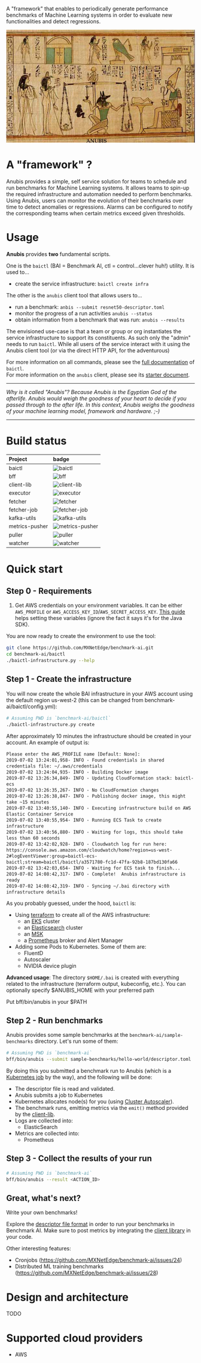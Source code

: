 A "framework" that enables to periodically generate performance benchmarks of Machine Learning systems in order to evaluate new functionalities and detect regressions.

![how_good_is_uour_ml](docs/images/anubis.scales.jpg "Anubis")

# A "framework" ?

Anubis provides a simple, self service solution for teams to schedule and run benchmarks for Machine Learning systems.
It allows teams to spin-up the required infrastructure and automation needed to perform benchmarks. Using Anubis,
users can monitor the evolution of their benchmarks over time to detect anomalies or regressions. Alarms can be
configured to notify the corresponding teams when certain metrics exceed given thresholds.

# Usage

<b>Anubis</b> provides <b>two</b> fundamental scripts.

One is the `baictl` (BAI = Benchmark AI, ctl = control...clever huh!) utility.
It is used to...

- create the service infrastructure: `baictl create infra`

The other is the `anubis` client tool that allows users to...

- run a benchmark: `anbis --submit resnet50-descriptor.toml`
- monitor the progress of a run activities `anubis --status`
- obtain information from a benchmark that was run: `anubis --results`

The envisioned use-case is that a team or group or org instantiates the service infrastructure to support its constituents.  As such only the "admin" needs to run `baictl`.  While all users of the service interact with it using the Anubis client tool (or via the direct HTTP API, for the adventurous)

For more information on all commands, please see the [full documentation]() of `baictl`.<br>
For more information on the `anubis` client, please see its [starter document](bff/doc/anubis-client.md).

<hr>
<i>
Why is it called "Anubis"? Because Anubis is the Egyptian God of the
afterlife. Anubis would weigh the goodness of your heart to decide if
you passed through to the after life. In this context, Anubis weighs
the goodness of your machine learning model, framework and
hardware. ;-)
</i>
<hr>

# Build status

| Project        | badge                                                                                                                                                                                                                                                                                                                     |
| :------------- | :------------------------------------------------------------------------------------------------------------------------------------------------------------------------------------------------------------------------------------------------------------------------------------------------------------------------ |
| baictl         | ![baictl](https://codebuild.us-east-1.amazonaws.com/badges?uuid=eyJlbmNyeXB0ZWREYXRhIjoiVS8vVlRqQ1RPT1EwTnNqZ0xtT20wZGNnaGNMUTI0Q25Sd0ltcFI5ZklaVm5IbWhQMnFtZHNLaGVpQXdwYmdrTld6cGlQMU9RSERTL01lSytiUmI3Nk9RPSIsIml2UGFyYW1ldGVyU3BlYyI6Im03RHZBdzBmZ1FHaEJDZTAiLCJtYXRlcmlhbFNldFNlcmlhbCI6MX0%3D&branch=master)         |
| bff            | ![bff](https://codebuild.us-east-1.amazonaws.com/badges?uuid=eyJlbmNyeXB0ZWREYXRhIjoiSmRSWlVRZ1FxRHJLQWdrTkI2NUpmeXljMTVob2pUV0YyaHh6b0duQVdHaE5RZStxc2pXTnJlQkE5eDdxM1JDYUx0UXFLdWJ5bzZudGg0c0VtTmRhR0VJPSIsIml2UGFyYW1ldGVyU3BlYyI6IkFEMlVmb3JBK2lxUkp6dUEiLCJtYXRlcmlhbFNldFNlcmlhbCI6MX0%3D&branch=master)            |
| client-lib     | ![client-lib](https://codebuild.us-east-1.amazonaws.com/badges?uuid=eyJlbmNyeXB0ZWREYXRhIjoiRG5sWDZmeEdScVJuaDZLMzZuUC8xU2taSFZVeTd4dkFjMk43THJTc1J6QldaSUpKQkNDSGxCSVV2VEJ1OHVsQ1IrcFgrV2lSN01rUWFYKysxS3NqN1BJPSIsIml2UGFyYW1ldGVyU3BlYyI6InZUOUNpWmVIWjNxVmloVTEiLCJtYXRlcmlhbFNldFNlcmlhbCI6MX0%3D&branch=master)     |
| executor       | ![executor](https://codebuild.us-east-1.amazonaws.com/badges?uuid=eyJlbmNyeXB0ZWREYXRhIjoiM0FMS0x1MUhaRjRGU3l1S1IxUUF6UDBLaWw1dkpwcFhXSytLbWM1QlJOR21ZNnFOVVNzM2xRMTFLajRmbExjbDRrWGxRK1Q0eFlrMTVGczE4NXdSK00wPSIsIml2UGFyYW1ldGVyU3BlYyI6IjFVK0trKzNoMnJjS1FJSjQiLCJtYXRlcmlhbFNldFNlcmlhbCI6MX0%3D&branch=master)       |
| fetcher        | ![fetcher](https://codebuild.us-east-1.amazonaws.com/badges?uuid=eyJlbmNyeXB0ZWREYXRhIjoiczR0eGlwcnBPMEd2VEtBUzcrMy9VaWRmT3FjZ0xWeU9lZ25tUTY2c2lnYzNacWVVOE5uaWhXcEUzUzNLalQwcnBXSy9LQ2poa3AzTGpFalhIejhVUjNjPSIsIml2UGFyYW1ldGVyU3BlYyI6IkZSZi9KWURjaHVqcldCOVMiLCJtYXRlcmlhbFNldFNlcmlhbCI6MX0%3D&branch=master)        |
| fetcher-job    | ![fetcher-job](https://codebuild.us-east-1.amazonaws.com/badges?uuid=eyJlbmNyeXB0ZWREYXRhIjoiSmRYdVZWSE1Yd05KVzBDM1lEL1MzVUJwaVprUmwxMmdLQVQwVWY4czFRb2JUK1V2TlgzV3NDUXJHQUNOeXVnVXNtb3lMTHo3ZXlTU2pWZGxyVDRJTUljPSIsIml2UGFyYW1ldGVyU3BlYyI6InpxWlRkc0tTRWNHM0NxYlQiLCJtYXRlcmlhbFNldFNlcmlhbCI6MX0%3D&branch=master)    |
| kafka-utils    | ![kafka-utils](https://codebuild.us-east-1.amazonaws.com/badges?uuid=eyJlbmNyeXB0ZWREYXRhIjoiYlhETjU3U0dTWFpPb2srSlg0TllYOFJSdzBxOE8xSjRWRUVIU2FGVmM3TmNqSk8yOGZwWXUzdmtzNm43WXcwSWhkTmw5eE50TTNscVlNZCtPQlhCTTVJPSIsIml2UGFyYW1ldGVyU3BlYyI6IjRWS0xQbFU5K1VMU1dIZksiLCJtYXRlcmlhbFNldFNlcmlhbCI6MX0%3D&branch=master)    |
| metrics-pusher | ![metrics-pusher](https://codebuild.us-east-1.amazonaws.com/badges?uuid=eyJlbmNyeXB0ZWREYXRhIjoiTDI4V0pMd1d6SkhCR3ZjMGZZOGZBMjdsaFlzY3NsVEdNYmVPc0JTeDFpanhUeG1wM2c2S1pTTkYrbWp5ZEU2K3JNdE9ZTW82aDFaOWhwSUdobTVkakVrPSIsIml2UGFyYW1ldGVyU3BlYyI6IkIxVldLQ0ExME8vTThadUwiLCJtYXRlcmlhbFNldFNlcmlhbCI6MX0%3D&branch=master) |
| puller         | ![puller](https://codebuild.us-east-1.amazonaws.com/badges?uuid=eyJlbmNyeXB0ZWREYXRhIjoiVmlwdGFWQm85UzhkTGpQeStnMTNPUVRQcklQWGZ1ZzB2SCtoRmRzam1FN0F0eVZCa242VEpGYzVicUlSdEFxeURTNkpiSFhjZ1ZwM1FERkNHZzFCWXBNPSIsIml2UGFyYW1ldGVyU3BlYyI6Ik1BcXJCRGxnK0xWSkZTcHQiLCJtYXRlcmlhbFNldFNlcmlhbCI6MX0%3D&branch=master)         |
| watcher        | ![watcher](https://codebuild.us-east-1.amazonaws.com/badges?uuid=eyJlbmNyeXB0ZWREYXRhIjoibCs3cXVxUmx6ZkRGNDNaRlV4V3I4WkFuUk5DRDRzbFRldUJqNUpJVTc1RGswWHBFekwwSklVYThMM3VHSFhwTjNrR0RFd1dFanFSTzQrTk04V3locDYwPSIsIml2UGFyYW1ldGVyU3BlYyI6Ik5BQjJ3NEd3ZDRwY3VqNG4iLCJtYXRlcmlhbFNldFNlcmlhbCI6MX0%3D&branch=master)        |

# Quick start

## Step 0 - Requirements

1. Get AWS credentials on your environment variables.
   It can be either `AWS_PROFILE` or `AWS_ACCESS_KEY_ID`/`AWS_SECRET_ACCESS_KEY`.
   [This guide](https://docs.aws.amazon.com/sdk-for-java/v1/developer-guide/setup-credentials.html) helps setting these
   variables (ignore the fact it says it's for the Java SDK).


You are now ready to create the environment to use the tool:

```bash
git clone https://github.com/MXNetEdge/benchmark-ai.git
cd benchmark-ai/baictl
./baictl-infrastructure.py --help
```

## Step 1 - Create the infrastructure

You will now create the whole BAI infrastructure in your AWS account using the default region us-west-2 (this can be changed from benchmark-ai/baictl/config.yml):

```bash
# Assuming PWD is `benchmark-ai/baictl`
./baictl-infrastructure.py create
```

After approximately 10 minutes the infrastructure should be created in your account. An example of output is:

```
Please enter the AWS_PROFILE name [Default: None]:
2019-07-02 13:24:01,958- INFO - Found credentials in shared credentials file: ~/.aws/credentials
2019-07-02 13:24:04,935- INFO - Building Docker image
2019-07-02 13:26:34,849- INFO - Updating CloudFormation stack: baictl-ecs
2019-07-02 13:26:35,267- INFO - No CloudFormation changes
2019-07-02 13:26:38,847- INFO - Publishing docker image, this might take ~15 minutes
2019-07-02 13:40:55,140- INFO - Executing infrastructure build on AWS Elastic Container Service
2019-07-02 13:40:55,954- INFO - Running ECS Task to create infrastructure
2019-07-02 13:40:56,880- INFO - Waiting for logs, this should take less than 60 seconds
2019-07-02 13:42:02,928- INFO - Cloudwatch log for run here: https://console.aws.amazon.com/cloudwatch/home?region=us-west-2#logEventViewer:group=baictl-ecs-baictl;stream=baictl/baictl/a3571780-fc1d-47fa-92b8-187bd130fa66
2019-07-02 13:42:03,654- INFO - Waiting for ECS task to finish...
2019-07-02 14:08:42,317- INFO - Complete!  Anubis infrastructure is ready
2019-07-02 14:08:42,319- INFO - Syncing ~/.bai directory with infrastructure details
```

As you probably guessed, under the hood, `baictl` is:

- Using [terraform](https://www.terraform.io/) to create all of the AWS infrastructure:
    - an [EKS](https://aws.amazon.com/eks) cluster
    - an [Elasticsearch](https://aws.amazon.com/elasticsearch-service/) cluster
    - an [MSK](http://aws.amazon.com/msk)
    - a  [Prometheus](https://prometheus.io/) broker and Alert Manager
- Adding some Pods to Kubernetes. Some of them are:
    - FluentD
    - Autoscaler
    - NVIDIA device plugin

**Advanced usage**: The directory `$HOME/.bai` is created with everything related to the infrastructure (terraform output, kubeconfig, etc.).  You can optionally specify $ANUBIS_HOME with your preferred path

Put bff/bin/anubis in your $PATH

## Step 2 - Run benchmarks

Anubis provides some sample benchmarks at the `benchmark-ai/sample-benchmarks` directory. Let's run some of them:

```bash
# Assuming PWD is `benchmark-ai`
bff/bin/anubis --submit sample-benchmarks/hello-world/descriptor.toml
```

By doing this you submitted a benchmark run to Anubis (which is a [Kubernetes job](https://kubernetes.io/docs/concepts/workloads/controllers/jobs-run-to-completion/) by the way),
and the following will be done:

- The descriptor file is read and validated.
- Anubis submits a job to Kubernetes
- Kubernetes allocates node(s) for you (using [Cluster Autoscaler](https://github.com/kubernetes/autoscaler/tree/master/cluster-autoscaler)).
- The benchmark runs, emitting metrics via the `emit()` method provided by the [client-lib](https://github.com/MXNetEdge/benchmark-ai/tree/master/client-lib).
- Logs are collected into:
    - ElasticSearch
- Metrics are collected into:
    - Prometheus

## Step 3 - Collect the results of your run

```bash
# Assuming PWD is `benchmark-ai`
bff/bin/anubis --result <ACTION_ID>
```

## Great, what's next?

Write your own benchmarks!

Explore the [descriptor file format](https://github.com/MXNetEdge/benchmark-ai/tree/master/baictl/descriptor-file)
in order to run your benchmarks in Benchmark AI. Make sure to post metrics by integrating the [client library](https://github.com/MXNetEdge/benchmark-ai/tree/master/client-lib)
in your code.

Other interesting features:

- Cronjobs (https://github.com/MXNetEdge/benchmark-ai/issues/24)
- Distributed ML training benchmarks (https://github.com/MXNetEdge/benchmark-ai/issues/28)

# Design and architecture

TODO

# Supported cloud providers

- AWS
